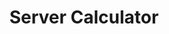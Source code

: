 ---
title: Server Calculator
slug: server-calculator
stack: HTML, CSS, JS, JQuery, node.js, express.js
github: https://github.com/pdebuque/weekend-jquery-server-calculator
url: 
description: Desktop calculator with calculation history
type: code
image: 
---